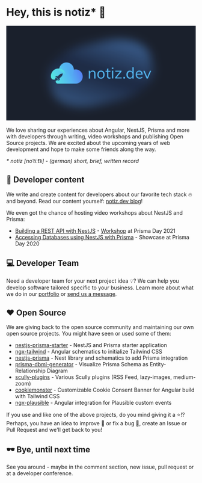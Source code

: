 # Hey, this is notiz\* 👋

![notiz.dev banner image](https://raw.githubusercontent.com/notiz-dev/.github/main/profile/banner.png)

We love sharing our experiences about Angular, NestJS, Prisma and more with developers through writing, video workshops and publishing Open Source projects. We are excited about the upcoming years of web development and hope to make some friends along the way.

_\* notiz [noˈtiːt͡s] - (german) short, brief, written record_

## 📝 Developer content

We write and create content for developers about our favorite tech stack 🔥 and beyond. Read our content yourself: [notiz.dev blog](https://notiz.dev)!

We even got the chance of hosting video workshops about NestJS and Prisma:

- [Building a REST API with NestJS](https://www.youtube.com/watch?v=mmbd5hcQUaY) - [Workshop](https://www.notion.so/marcjulian/Building-a-REST-API-with-NestJS-and-Prisma-8296846a0fc54ac0b445ae9364805669) at Prisma Day 2021
- [Accessing Databases using NestJS with Prisma](https://www.youtube.com/watch?v=UlVJ340UEuk) - Showcase at Prisma Day 2020

## 💻 Developer Team

Need a developer team for your next project idea 💡? We can help you develop software tailored specific to your business. Learn more about what we do in our [portfolio](https://portfolio.notiz.dev/) or [send us a message](mailto:hi@notiz.dev).

## ❤️ Open Source

We are giving back to the open source community and maintaining our own open source projects. You might have seen or used some of them:

- [nestjs-prisma-starter](https://github.com/notiz-dev/nestjs-prisma-starter) - NestJS and Prisma starter application
- [ngx-tailwind](https://github.com/notiz-dev/ngx-tailwind) - Angular schematics to initialize Tailwind CSS
- [nestjs-prisma](https://github.com/notiz-dev/nestjs-prisma) - Nest library and schematics to add Prisma integration
- [prisma-dbml-generator](https://github.com/notiz-dev/prisma-dbml-generator) - Visualize Prisma Schema as Entity-Relationship Diagram
- [scully-plugins](https://github.com/notiz-dev/scully-plugins) - Various Scully plugins (RSS Feed, lazy-images, medium-zoom)
- [cookiemonster](https://github.com/notiz-dev/cookiemonster) - Customizable Cookie Consent Banner for Angular build with Tailwind CSS
- [ngx-plausible](https://github.com/notiz-dev/ngx-plausible) - Angular integration for Plausible custom events

If you use and like one of the above projects, do you mind giving it a ⭐!? Perhaps, you have an idea to improve 🚀 or fix a bug 🐛, create an Issue or Pull Request and we'll get back to you!

## 🕶 Bye, until next time

See you around - maybe in the comment section, new issue, pull request or at a developer conference.
